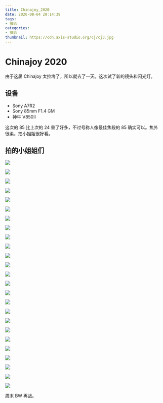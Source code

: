 ```yaml
---
title: Chinajoy_2020
date: 2020-08-04 20:14:39
tags:
- 摄影
categories:
- 摄影
thumbnail: https://cdn.axis-studio.org/cj/cj3.jpg
---
```


# Chinajoy 2020

由于这届 Chinajoy 太拉垮了，所以就去了一天。这次试了新的镜头和闪光灯。

## 设备

- Sony A7R2
- Sony 85mm F1.4 GM
- 神牛 V850II

这次的 85 比上次的 24 重了好多，不过号称人像最佳焦段的 85 确实可以。焦外很柔，拍小姐姐很好看。

## 拍的小姐姐们


![](https://cdn.axis-studio.org/cj/cj1.jpg)

![](https://cdn.axis-studio.org/cj/cj2.jpg)

![](https://cdn.axis-studio.org/cj/cj3.jpg)

![](https://cdn.axis-studio.org/cj/cj4.jpg)

![](https://cdn.axis-studio.org/cj/cj5.jpg)

![](https://cdn.axis-studio.org/cj/cj6.jpg)

![](https://cdn.axis-studio.org/cj/cj7.jpg)

![](https://cdn.axis-studio.org/cj/cj8.jpg)

![](https://cdn.axis-studio.org/cj/cj9.jpg)

![](https://cdn.axis-studio.org/cj/cj10.jpg)

![](https://cdn.axis-studio.org/cj/cj13.jpg)

![](https://cdn.axis-studio.org/cj/cj14.jpg)

![](https://cdn.axis-studio.org/cj/cj15.jpg)

![](https://cdn.axis-studio.org/cj/cj16.jpg)

![](https://cdn.axis-studio.org/cj/cj17.jpg)

![](https://cdn.axis-studio.org/cj/cj18.jpg)

![](https://cdn.axis-studio.org/cj/cj19.jpg)

![](https://cdn.axis-studio.org/cj/cj20.jpg)

![](https://cdn.axis-studio.org/cj/cj22.jpg)

![](https://cdn.axis-studio.org/cj/cj23.jpg)

![](https://cdn.axis-studio.org/cj/cj24.jpg)

![](https://cdn.axis-studio.org/cj/cj25.jpg)

![](https://cdn.axis-studio.org/cj/cj26.jpg)

![](https://cdn.axis-studio.org/cj/cj27.jpg)

![](https://cdn.axis-studio.org/cj/cj28.jpg)

周末 BW 再战。